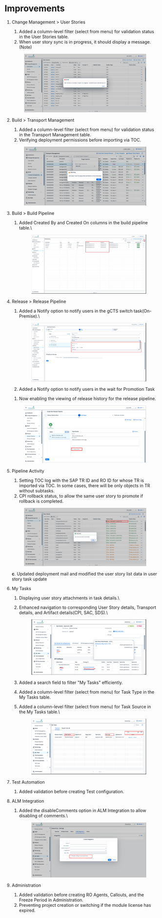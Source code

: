 # Improvements

1.  Change Management > User Stories

    1. &#x20;Added a column-level filter (select from menu) for validation status in the User Stories table.
    2. When user story sync is in progress, it should display a message.(Note)

    &#x20;                        &#x20;

    <figure><img src="../.gitbook/assets/image (1) (1).png" alt=""><figcaption></figcaption></figure>



1.  Build > Transport Management

    1. Added a column-level filter (select from menu) for validation status in the Transport Management table.
    2. Verifying deployment permissions before importing via TOC.

    &#x20;      &#x20;

    <figure><img src="../.gitbook/assets/image (7) (1).png" alt=""><figcaption></figcaption></figure>
2. Build > Build Pipeline&#x20;
   1.  Added Created By and Created On columns in the build pipeline table.\


       <figure><img src="../.gitbook/assets/image (5) (1).png" alt=""><figcaption></figcaption></figure>
3.  Release > Release Pipeline

    1.  Added a Notify option to notify users in the gCTS switch task(On-Premise).\


        <figure><img src="../.gitbook/assets/image (3) (1) (1).png" alt=""><figcaption></figcaption></figure>
    2. Added a Notify option to notify users in the wait for Promotion Task

    &#x20;     &#x20;

    1. Now enabling the viewing of release history for the release pipeline.

    <figure><img src="../.gitbook/assets/image (3).png" alt=""><figcaption></figcaption></figure>
4.  Pipeline Activity

    1. Setting TOC log with the SAP TR ID and RO ID for whose TR is imported via TOC. In some cases, there will be only objects in TR without subtasks.
    2. CPI rollback status, to allow the same user story to promote if rollback is completed.&#x20;



    <figure><img src="../.gitbook/assets/image (6).png" alt=""><figcaption></figcaption></figure>

    &#x20; **c**.    Updated deployment mail and modified the user story list data in user story task update
5. My Tasks
   1. Displaying user story attachments in task details.\

   2.  Enhanced navigation to corresponding User Story details, Transport details, and Artifact details(CPI, SAC, SDS).\


       <figure><img src="../.gitbook/assets/image (1) (1) (1) (1).png" alt=""><figcaption></figcaption></figure>
   3. Added a search field to filter "My Tasks" efficiently.
   4. Added a column-level filter (select from menu) for Task Type in the My Tasks table.
   5.  Added a column-level filter (select from menu) for Task Source in the My Tasks table.\


       <figure><img src="../.gitbook/assets/image (2) (1).png" alt=""><figcaption></figcaption></figure>
6. Test Automation
   1. Added validation before creating Test configuration.
7. ALM Integration
   1.  Added the disableComments option in ALM Integration to allow disabling of comments.\


       <figure><img src="../.gitbook/assets/image (3) (1).png" alt=""><figcaption></figcaption></figure>
8. Administration
   1. Added validation before creating RO Agents, Callouts, and the Freeze Period in Administration.
   2. Preventing project creation or switching if the module license has expired.

